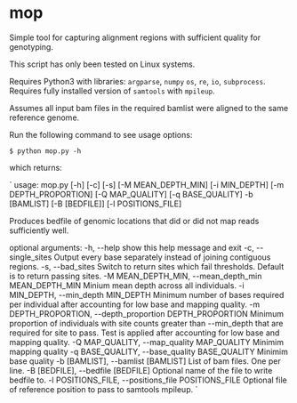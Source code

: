 # mop
Simple tool for capturing alignment regions with sufficient quality for genotyping.

This script has only been tested on Linux systems.

Requires Python3 with libraries: `argparse`, `numpy` `os`, `re`, `io`, `subprocess`.
Requires fully installed version of `samtools` with `mpileup`.

Assumes all input bam files in the required bamlist were aligned to the same reference genome. 

Run the following command to see usage options:

`$ python mop.py -h`

which returns:

`
usage: mop.py [-h] [-c] [-s] [-M MEAN_DEPTH_MIN] [-i MIN_DEPTH]
              [-m DEPTH_PROPORTION] [-Q MAP_QUALITY] [-q BASE_QUALITY] -b
              [BAMLIST] [-B [BEDFILE]] [-l POSITIONS_FILE]

Produces bedfile of genomic locations that did or did not map reads
sufficiently well.

optional arguments:
  -h, --help            show this help message and exit
  -c, --single_sites    Output every base separately instead of joining
                        contiguous regions.
  -s, --bad_sites       Switch to return sites which fail thresholds. Default
                        is to return passing sites.
  -M MEAN_DEPTH_MIN, --mean_depth_min MEAN_DEPTH_MIN
                        Minium mean depth across all individuals.
  -i MIN_DEPTH, --min_depth MIN_DEPTH
                        Minimum number of bases required per individual after
                        accounting for low base and mapping quality.
  -m DEPTH_PROPORTION, --depth_proportion DEPTH_PROPORTION
                        Minimum proportion of individuals with site counts
                        greater than --min_depth that are required for site to
                        pass. Test is applied after accounting for low base
                        and mapping quality.
  -Q MAP_QUALITY, --map_quality MAP_QUALITY
                        Minimim mapping quality
  -q BASE_QUALITY, --base_quality BASE_QUALITY
                        Minimim base quality
  -b [BAMLIST], --bamlist [BAMLIST]
                        List of bam files. One per line.
  -B [BEDFILE], --bedfile [BEDFILE]
                        Optional name of the file to write bedfile to.
  -l POSITIONS_FILE, --positions_file POSITIONS_FILE
                        Optional file of reference position to pass to
                        samtools mpileup.
`
